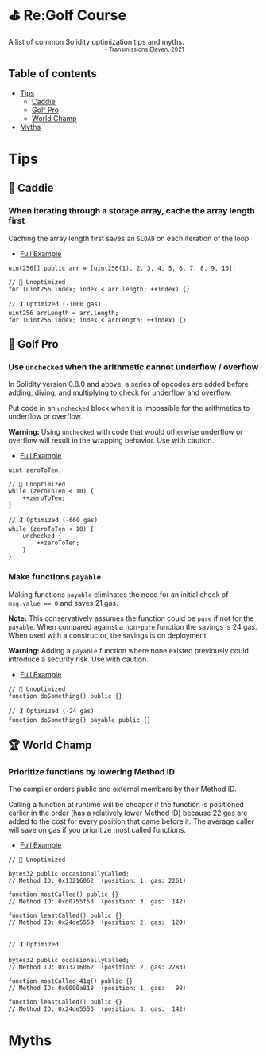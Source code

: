 # ⛳ Re:Golf Course

<div style="width: fit-content; height: fit-content">
A list of common Solidity optimization tips and myths.
<div style="text-align:right;">
<sub>- Transmissions Eleven, 2021<sub>
</div>
</div>

## Table of contents
  - [Tips](#tips)
    - [Caddie](#-caddie)
    - [Golf Pro](#-golf-pro)
    - [World Champ](#-world-champ)
  - [Myths](#myths)

# Tips

## 🧒 Caddie

### When iterating through a storage array, cache the array length first

Caching the array length first saves an `SLOAD` on each iteration of the loop.

  - [Full Example](samples/CacheArrLength.sol)

```solidity
uint256[] public arr = [uint256(1), 2, 3, 4, 5, 6, 7, 8, 9, 10];

// 🚩 Unoptimized
for (uint256 index; index < arr.length; ++index) {}

// 🏌️ Optimized (-1000 gas)
uint256 arrLength = arr.length;
for (uint256 index; index < arrLength; ++index) {}
```

## 🧤 Golf Pro

### Use `unchecked` when the arithmetic cannot underflow / overflow

In Solidity version 0.8.0 and above, a series of opcodes are added before  adding, diving, and multiplying to check for underflow and overflow.

Put code in an `unchecked` block when it is impossible for the arithmetics to underflow or overflow.

**Warning:** Using `unchecked` with code that would otherwise underflow or overflow will result in the wrapping behavior. Use with caution.

  - [Full Example](samples/Unchecked.sol)

```solidity
uint zeroToTen;

// 🚩 Unoptimized
while (zeroToTen < 10) {
    ++zeroToTen;
}

// 🏌️ Optimized (-660 gas)
while (zeroToTen < 10) {
    unchecked {
        ++zeroToTen;
    }
}
```

### Make functions `payable`

Making functions `payable` eliminates the need for an initial check of `msg.value == 0` and saves 21 gas.

**Note:** This conservatively assumes the function could be `pure` if not for the `payable`.  When compared against a non-`pure` function the savings is 24 gas. When used with a constructor, the savings is on deployment.

**Warning:** Adding a `payable` function where none existed previously could introduce a security risk. Use with caution.

  - [Full Example](samples/PayableFunctions.sol)

```solidity
// 🚩 Unoptimized
function doSomething() public {}

// 🏌️ Optimized (-24 gas)
function doSomething() payable public {}
```

## 🏆 World Champ

### Prioritize functions by lowering Method ID

The compiler orders public and external members by their Method ID.

Calling a function at runtime will be cheaper if the function is positioned earlier in the order (has a relatively lower Method ID) because 22 gas are added to the cost for every position that came before it. The average caller will save on gas if you prioritize most called functions.

- [Full Example](samples/FunctionOrdering.sol)

```solidity
// 🚩 Unoptimized

bytes32 public occasionallyCalled;
// Method ID: 0x13216062  (position: 1, gas: 2261)

function mostCalled() public {}
// Method ID: 0xd0755f53  (position: 3, gas:  142)

function leastCalled() public {}
// Method ID: 0x24de5553  (position: 2, gas:  120)


// 🏌️ Optimized

bytes32 public occasionallyCalled;
// Method ID: 0x13216062  (position: 2, gas: 2283)

function mostCalled_41q() public {}
// Method ID: 0x0000a818  (position: 1, gas:   98)

function leastCalled() public {}
// Method ID: 0x24de5553  (position: 3, gas:  142)
```

# Myths